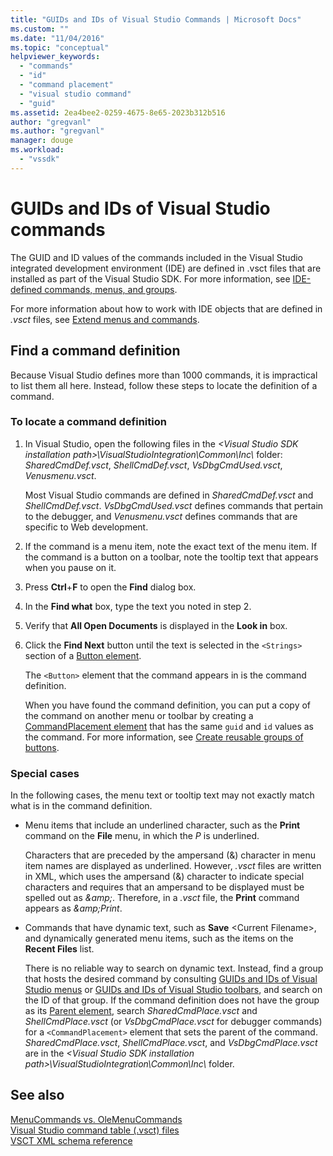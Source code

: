 ```yaml
---
title: "GUIDs and IDs of Visual Studio Commands | Microsoft Docs"
ms.custom: ""
ms.date: "11/04/2016"
ms.topic: "conceptual"
helpviewer_keywords: 
  - "commands"
  - "id"
  - "command placement"
  - "visual studio command"
  - "guid"
ms.assetid: 2ea4bee2-0259-4675-8e65-2023b312b516
author: "gregvanl"
ms.author: "gregvanl"
manager: douge
ms.workload: 
  - "vssdk"
---
```

# GUIDs and IDs of Visual Studio commands
The GUID and ID values of the commands included in the Visual Studio integrated development environment (IDE) are defined in .vsct files that are installed as part of the Visual Studio SDK. For more information, see [IDE-defined commands, menus, and groups](../../extensibility/internals/ide-defined-commands-menus-and-groups.md).  
  
 For more information about how to work with IDE objects that are defined in *.vsct* files, see [Extend menus and commands](../../extensibility/extending-menus-and-commands.md).  
  
## Find a command definition  
 Because Visual Studio defines more than 1000 commands, it is impractical to list them all here. Instead, follow these steps to locate the definition of a command.  
  
### To locate a command definition  
  
1. In Visual Studio, open the following files in the *<Visual Studio SDK installation path\>\VisualStudioIntegration\Common\Inc\\* folder: *SharedCmdDef.vsct*, *ShellCmdDef.vsct*, *VsDbgCmdUsed.vsct*, *Venusmenu.vsct*.  
  
    Most Visual Studio commands are defined in *SharedCmdDef.vsct* and *ShellCmdDef.vsct*. *VsDbgCmdUsed.vsct* defines commands that pertain to the debugger, and *Venusmenu.vsct* defines commands that are specific to Web development.  
  
2. If the command is a menu item, note the exact text of the menu item. If the command is a button on a toolbar, note the tooltip text that appears when you pause on it.  
  
3. Press **Ctrl**+**F** to open the **Find** dialog box.  
  
4. In the **Find what** box, type the text you noted in step 2.  
  
5. Verify that **All Open Documents** is displayed in the **Look in** box.  
  
6. Click the **Find Next** button until the text is selected in the `<Strings>` section of a [Button element](../../extensibility/button-element.md).  
  
    The `<Button>` element that the command appears in is the command definition.  
  
   When you have found the command definition, you can put a copy of the command on another menu or toolbar by creating a [CommandPlacement element](../../extensibility/commandplacement-element.md) that has the same `guid` and `id` values as the command. For more information, see [Create reusable groups of buttons](../../extensibility/creating-reusable-groups-of-buttons.md).  
  
### Special cases  
 In the following cases, the menu text or tooltip text may not exactly match what is in the command definition.  
  
-   Menu items that include an underlined character, such as the **Print** command on the **File** menu, in which the *P* is underlined.  
  
     Characters that are preceded by the ampersand (&) character in menu item names are displayed as underlined. However, *.vsct* files are written in XML, which uses the ampersand (&) character to indicate special characters and requires that an ampersand to be displayed must be spelled out as *&amp;amp;*. Therefore, in a *.vsct* file, the **Print** command appears as *&amp;amp;Print*.  
  
-   Commands that have dynamic text, such as **Save** \<Current Filename\>, and dynamically generated menu items, such as the items on the **Recent Files** list.  
  
     There is no reliable way to search on dynamic text. Instead, find a group that hosts the desired command by consulting [GUIDs and IDs of Visual Studio menus](../../extensibility/internals/guids-and-ids-of-visual-studio-menus.md) or [GUIDs and IDs of Visual Studio toolbars](../../extensibility/internals/guids-and-ids-of-visual-studio-toolbars.md), and search on the ID of that group. If the command definition does not have the group as its [Parent element](../../extensibility/parent-element.md), search *SharedCmdPlace.vsct* and *ShellCmdPlace.vsct* (or *VsDbgCmdPlace.vsct* for debugger commands) for a `<CommandPlacement>` element that sets the parent of the command. *SharedCmdPlace.vsct*, *ShellCmdPlace.vsct*, and *VsDbgCmdPlace.vsct* are in the *\<Visual Studio SDK installation path\>\VisualStudioIntegration\Common\Inc\\* folder.  
  
## See also  
 [MenuCommands vs. OleMenuCommands](../../extensibility/menucommands-vs-olemenucommands.md)   
 [Visual Studio command table (.vsct) files](../../extensibility/internals/visual-studio-command-table-dot-vsct-files.md)   
 [VSCT XML schema reference](../../extensibility/vsct-xml-schema-reference.md)
